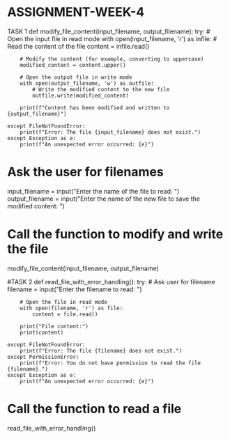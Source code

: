 # ASSIGNMENT-WEEK-4
TASK 1
def modify_file_content(input_filename, output_filename):
    try:
        # Open the input file in read mode
        with open(input_filename, 'r') as infile:
            # Read the content of the file
            content = infile.read()

        # Modify the content (for example, converting to uppercase)
        modified_content = content.upper()

        # Open the output file in write mode
        with open(output_filename, 'w') as outfile:
            # Write the modified content to the new file
            outfile.write(modified_content)

        print(f"Content has been modified and written to {output_filename}")
    
    except FileNotFoundError:
        print(f"Error: The file {input_filename} does not exist.")
    except Exception as e:
        print(f"An unexpected error occurred: {e}")


# Ask the user for filenames
input_filename = input("Enter the name of the file to read: ")
output_filename = input("Enter the name of the new file to save the modified content: ")

# Call the function to modify and write the file
modify_file_content(input_filename, output_filename)

#TASK 2
def read_file_with_error_handling():
    try:
        # Ask user for filename
        filename = input("Enter the filename to read: ")

        # Open the file in read mode
        with open(filename, 'r') as file:
            content = file.read()

        print("File content:")
        print(content)

    except FileNotFoundError:
        print(f"Error: The file {filename} does not exist.")
    except PermissionError:
        print(f"Error: You do not have permission to read the file {filename}.")
    except Exception as e:
        print(f"An unexpected error occurred: {e}")


# Call the function to read a file
read_file_with_error_handling()
